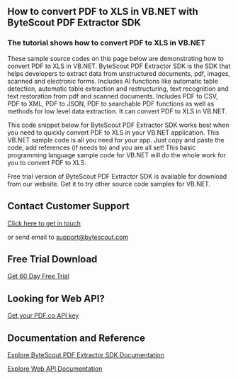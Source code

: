 ## How to convert PDF to XLS in VB.NET with ByteScout PDF Extractor SDK

### The tutorial shows how to convert PDF to XLS in VB.NET

These sample source codes on this page below are demonstrating how to convert PDF to XLS in VB.NET. ByteScout PDF Extractor SDK is the SDK that helps developers to extract data from unstructured documents, pdf, images, scanned and electronic forms. Includes AI functions like automatic table detection, automatic table extraction and restructuring, text recognition and text restoration from pdf and scanned documents. Includes PDF to CSV, PDF to XML, PDF to JSON, PDF to searchable PDF functions as well as methods for low level data extraction. It can convert PDF to XLS in VB.NET.

This code snippet below for ByteScout PDF Extractor SDK works best when you need to quickly convert PDF to XLS in your VB.NET application. This VB.NET sample code is all you need for your app. Just copy and paste the code, add references (if needs to) and you are all set! This basic programming language sample code for VB.NET will do the whole work for you to convert PDF to XLS.

Free trial version of ByteScout PDF Extractor SDK is available for download from our website. Get it to try other source code samples for VB.NET.

## Contact Customer Support

[Click here to get in touch](https://bytescout.zendesk.com/hc/en-us/requests/new?subject=ByteScout%20PDF%20Extractor%20SDK%20Question)

or send email to [support@bytescout.com](mailto:support@bytescout.com?subject=ByteScout%20PDF%20Extractor%20SDK%20Question) 

## Free Trial Download

[Get 60 Day Free Trial](https://bytescout.com/download/web-installer?utm_source=github-readme)

## Looking for Web API? 

[Get your PDF.co API key](https://pdf.co/documentation/api?utm_source=github-readme)

## Documentation and Reference

[Explore ByteScout PDF Extractor SDK Documentation](https://bytescout.com/documentation/index.html?utm_source=github-readme)

[Explore Web API Documentation](https://pdf.co/documentation/api?utm_source=github-readme)